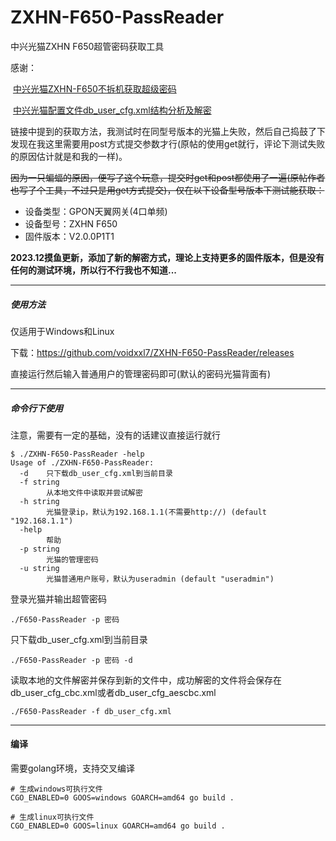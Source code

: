 # ZXHN-F650-PassReader
中兴光猫ZXHN F650超管密码获取工具

感谢：

​		[中兴光猫ZXHN-F650不拆机获取超级密码](https://www.52pojie.cn/thread-999381-1-1.html)  



​		[中兴光猫配置文件db_user_cfg.xml结构分析及解密](https://www.52pojie.cn/thread-1005978-1-1.html)  

  

链接中提到的获取方法，我测试时在同型号版本的光猫上失败，然后自己捣鼓了下发现在我这里需要用post方式提交参数才行(原帖的使用get就行，评论下测试失败的原因估计就是和我的一样)。  

~~因为一只蝙蝠的原因，便写了这个玩意，提交时get和post都使用了一遍(原帖作者也写了个工具，不过只是用get方式提交)，仅在以下设备型号版本下测试能获取：~~

* 设备类型：GPON天翼网关(4口单频)  
* 设备型号：ZXHN F650  
* 固件版本：V2.0.0P1T1  


**2023.12摸鱼更新，添加了新的解密方式，理论上支持更多的固件版本，但是没有任何的测试环境，所以行不行我也不知道...**

_____

##### 使用方法

仅适用于Windows和Linux

下载：<https://github.com/voidxxl7/ZXHN-F650-PassReader/releases>

直接运行然后输入普通用户的管理密码即可(默认的密码光猫背面有)  

_____


##### 命令行下使用
注意，需要有一定的基础，没有的话建议直接运行就行
```shell
$ ./ZXHN-F650-PassReader -help
Usage of ./ZXHN-F650-PassReader:
  -d    只下载db_user_cfg.xml到当前目录
  -f string
        从本地文件中读取并尝试解密
  -h string
        光猫登录ip，默认为192.168.1.1(不需要http://) (default "192.168.1.1")
  -help
        帮助
  -p string
        光猫的管理密码
  -u string
        光猫普通用户账号，默认为useradmin (default "useradmin")
```

登录光猫并输出超管密码

```shell
./F650-PassReader -p 密码 
```


只下载db_user_cfg.xml到当前目录
```shell
./F650-PassReader -p 密码 -d
```

读取本地的文件解密并保存到新的文件中，成功解密的文件将会保存在db_user_cfg_cbc.xml或者db_user_cfg_aescbc.xml
```shell
./F650-PassReader -f db_user_cfg.xml
```

_____

#### 编译
需要golang环境，支持交叉编译
```shell
# 生成windows可执行文件
CGO_ENABLED=0 GOOS=windows GOARCH=amd64 go build .

# 生成linux可执行文件
CGO_ENABLED=0 GOOS=linux GOARCH=amd64 go build .
```